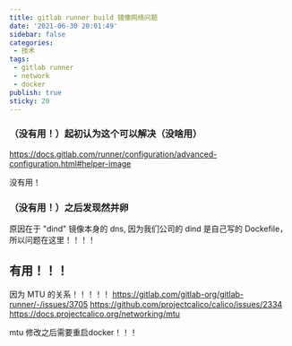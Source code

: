 ```yaml
---
title: gitlab runner build 镜像网络问题
date: '2021-06-30 20:01:49'
sidebar: false
categories:
 - 技术
tags:
 - gitlab runner
 - network
 - docker
publish: true
sticky: 20
---
```



### （没有用！）起初认为这个可以解决（没啥用）
https://docs.gitlab.com/runner/configuration/advanced-configuration.html#helper-image

没有用！
### （没有用！）之后发现然并卵
原因在于 "dind" 镜像本身的 dns, 因为我们公司的 dind 是自己写的 Dockefile，所以问题在这里！！！！

## 有用！！！

因为 MTU 的关系！！！！！
https://gitlab.com/gitlab-org/gitlab-runner/-/issues/3705
https://github.com/projectcalico/calico/issues/2334
https://docs.projectcalico.org/networking/mtu

mtu 修改之后需要重启docker！！！
